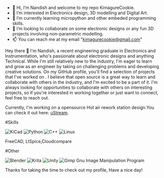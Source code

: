 - 👋 Hi, I’m Nandish and welcome to my repo KimagureCookie.
- 👀 I’m interested in Electronics design, 3D modelling and Digital Art.
- 🌱 I’m currently learning micropython and other embeded programming skills. 
- 💞️ I’m looking to collaborate on some electronic designs or any fun 3D projects involving non-parametric modelling.
- 📫 You can reach me at my email "kimagurecookie@gmail.com"


Hey there 👋
I'm Nandish, a recent engineering graduate in Electronics and Instrumentation, who's passionate about electronic designs and anything Technical. While I'm still relatively new to the industry, I'm eager to learn and grow as an engineer by taking on challenging problems and developing creative solutions.
On my GitHub profile, you'll find a selection of projects that I've worked on . I believe that open source is a great way to learn and collaborate with others in the industry, and I'm excited to be a part of it.
I'm always looking for opportunities to collaborate with others on interesting projects, so if you're interested in working together or just want to connect, feel free to reach out.

Currently, I'm working on a opensource Hot air rework station design.You can check it out here: [uStream](https://github.com/KimagureCookie/uStream). 

#Skills

![KiCad](https://img.shields.io/badge/kicad-%23314CB0.svg?style=for-the-badge&logo=kicad&logoColor=white)
![Python](https://img.shields.io/badge/-Python-3776AB?logo=python&logoColor=white&style=flat-square)
![C++](https://img.shields.io/badge/c++-%2300599C.svg?style=for-the-badge&logo=c%2B%2B&logoColor=white)
![Linux](https://img.shields.io/badge/Linux-FCC624?style=for-the-badge&logo=linux&logoColor=black)

FreeCAD, LtSpice,Cloudcompare

#Other

![Blender](https://img.shields.io/badge/blender-%23F5792A.svg?style=for-the-badge&logo=blender&logoColor=white)
![Krita](https://img.shields.io/badge/Krita-203759?style=for-the-badge&logo=krita&logoColor=EEF37B)
![Unity](https://img.shields.io/badge/unity-%23000000.svg?style=for-the-badge&logo=unity&logoColor=white)
![Gimp Gnu Image Manipulation Program](https://img.shields.io/badge/Gimp-657D8B?style=for-the-badge&logo=gimp&logoColor=FFFFFF)

Thanks for taking the time to check out my profile, Have a nice day!


